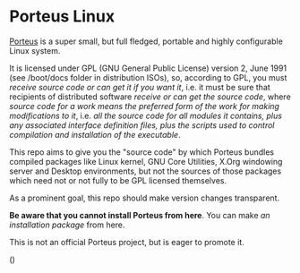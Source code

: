 # Porteus Linux

[Porteus] is a super small, but full fledged, portable and highly configurable Linux system.

It is licensed under GPL (GNU General Public License) version 2, June 1991 (see /boot/docs folder in distribution ISOs), so, according to GPL, you must *receive source code or can get it if you want it*, i.e. it must be sure that recipients of distributed software *receive or can get the source code*, where *source code for a work means the preferred form of the work for making modifications to it*, i.e. *all the source code for all modules it contains, plus any associated interface definition files, plus the scripts used to control compilation and installation of the executable*.

This repo aims to give you the "source code" by which Porteus bundles compiled packages like Linux kernel, GNU Core Utilities, X.Org windowing server and Desktop environments, but not the sources of those packages which need not or not fully to be GPL licensed themselves.

As a prominent goal, this repo should make version changes transparent.

**Be aware that you cannot install Porteus from here**. You can make *an installation package* from here.

This is not an official Porteus project, but is eager to promote it.



[Porteus]: https://en.wikipedia.org/wiki/Porteus_(operating_system)

()
